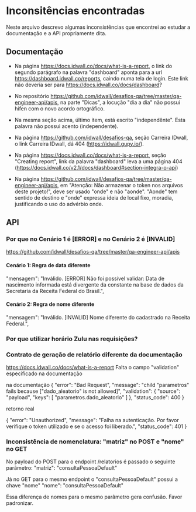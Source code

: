 # Inconsitências encontradas

Neste arquivo descrevo algumas inconsistências que encontrei ao estudar a documentação e a API propriamente dita.

## Documentação

- Na página https://docs.idwall.co/docs/what-is-a-report, o link do segundo parágrafo na palavra "dashboard" aponta para a url https://dashboard.idwall.co/reports, caindo numa tela de login. Este link não deveria ser para https://docs.idwall.co/docs/dashboard?

- No repositório https://github.com/idwall/desafios-qa/tree/master/qa-engineer-api/apis, na parte "Dicas", a locução "dia a dia" não possui hífen com o novo acordo ortográfico.

- Na mesma seção acima, último item, está escrito "independênte". Esta palavra não possui acento (independente).

- Na página https://github.com/idwall/desafios-qa, seção Carreira IDwall, o link Carreira IDwall, dá 404 (https://idwall.gupy.io/).

- Na página https://docs.idwall.co/docs/what-is-a-report, seção "Creating report", link da palavra "dashboard" leva a uma página 404 (https://docs.idwall.co/v2.1/docs/dashboard#section-integra-o-api)

- Na página https://github.com/idwall/desafios-qa/tree/master/qa-engineer-api/apis, em "Atenção: Não armazenar o token nos arquivos deste projeto!", deve ser usado "onde" e não "aonde". "Aonde" tem sentido de destino e "onde" expressa ideia de local fixo, moradia, justificando o uso do advérbio onde.


## API
### Por que no Cenário 1 é [ERROR] e no Cenário 2 é [INVALID]
https://github.com/idwall/desafios-qa/tree/master/qa-engineer-api/apis
#### Cenário 1: Regra de data diferente
"mensagem": "Inválido. [ERROR] Não foi possível validar: Data de nascimento informada está divergente da constante na base de dados da Secretaria da Receita Federal do Brasil.",

#### Cenário 2: Regra de nome diferente
"mensagem": "Inválido. [INVALID] Nome diferente do cadastrado na Receita Federal.",

### Por que utilizar horário Zulu nas requisições?

### Contrato de geração de relatório diferente da documentação
https://docs.idwall.co/docs/what-is-a-report
Falta o campo "validation" especificado na documentação

na documentação
{
    "error": "Bad Request",
    "message": "child \"parametros\" fails because [\"dado_aleatorio\" is not allowed]",
    "validation": {
        "source": "payload",
        "keys": [
            "parametros.dado_aleatorio"
        ]
    },
    "status_code": 400
}

retorno real

{
    "error": "Unauthorized",
    "message": "Falha na autenticação. Por favor verifique o token utilizado e se o acesso foi liberado.",
    "status_code": 401
}

### Inconsistência de nomenclatura: "matriz" no POST e "nome" no GET
No payload do POST para o endpoint /relatorios é passado o seguinte parâmetro:
"matriz": "consultaPessoaDefault"

Já no GET para o mesmo endpoint o "consultaPessoaDefault" possui a chave "nome"
"nome": "consultaPessoaDefault"

Essa diferença de nomes para o mesmo parâmetro gera confusão. Favor padronizar.
